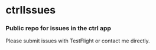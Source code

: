 # ctrlIssues

### Public repo for issues in the ctrl app

Please submit issues with TestFlight or contact me directly.
